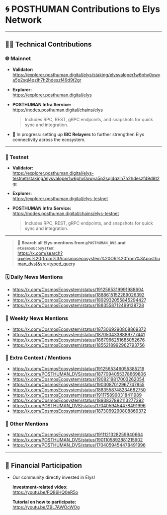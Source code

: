 # 🌀 POSTHUMAN Contributions to Elys Network

--- 

## 🧑‍💻 Technical Contributions

### 🌐 Mainnet

- **Validator:**  
  https://explorer.posthuman.digital/elys/staking/elysvaloper1w6phv0xwya5p2sql4qzlh7h2hdeszf49d9t2gr  

- **Explorer:**  
  https://explorer.posthuman.digital/elys  

- **POSTHUMAN Infra Service:**  
  https://nodes.posthuman.digital/chains/elys  
  > Includes RPC, REST, gRPC endpoints, and snapshots for quick sync and integration.

- 🔄 In progress: setting up **IBC Relayers** to further strengthen Elys connectivity across the ecosystem.

---

### 🧪 Testnet

- **Validator:**  
  https://explorer.posthuman.digital/elys-testnet/staking/elysvaloper1w6phv0xwya5p2sql4qzlh7h2hdeszf49d9t2gr  

- **Explorer:**  
  https://explorer.posthuman.digital/elys-testnet  

- **POSTHUMAN Infra Service:**  
  https://nodes.posthuman.digital/chains/elys-testnet  
  > Includes RPC, REST, gRPC endpoints, and snapshots for quick sync and integration.
---

> 📌 **Search all Elys mentions from `@POSTHUMAN_DVS` and `@CosmosEcosystem`:**  
> https://x.com/search?q=elys%20(from%3Acosmosecosystem%20OR%20from%3Aposthuman_dvs)&src=typed_query

### 🗓️ Daily News Mentions

- https://x.com/CosmosEcosystem/status/1912565319991988604  
- https://x.com/CosmosEcosystem/status/1888615152289026392  
- https://x.com/CosmosEcosystem/status/1892932055845294427  
- https://x.com/CosmosEcosystem/status/1883558712499138728  

### 📆 Weekly News Mentions

- https://x.com/CosmosEcosystem/status/1873069290808869372  
- https://x.com/CosmosEcosystem/status/1870504338889777441  
- https://x.com/CosmosEcosystem/status/1867966251685052676  
- https://x.com/CosmosEcosystem/status/1855218992962793756  

### 🧩 Extra Context / Mentions

- https://x.com/CosmosEcosystem/status/1912565346055385219  
- https://x.com/POSTHUMAN_DVS/status/1877094055378669806  
- https://x.com/CosmosEcosystem/status/1908219817003262054  
- https://x.com/CosmosEcosystem/status/1903087012967747855  
- https://x.com/CosmosEcosystem/status/1883558748234682750  
- https://x.com/CosmosEcosystem/status/1911758990318411989  
- https://x.com/CosmosEcosystem/status/1893837892113277392  
- https://x.com/POSTHUMAN_DVS/status/1704059454478491996  
- https://x.com/CosmosEcosystem/status/1873069290808869372  

### 🔄 Other Mentions

- https://x.com/CosmosEcosystem/status/1911121328259940664  
- https://x.com/POSTHUMAN_DVS/status/1901105892881215902  
- https://x.com/POSTHUMAN_DVS/status/1704059454478491996  

---

## 💸 Financial Participation

- Our community directly invested in Elys!

  **Investment-related video:**  
  https://youtu.be/FQ86HQ0eR5o  

  **Tutorial on how to participate:**  
  https://youtu.be/Z9L7AWOcWOg
